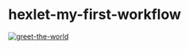 # hexlet-my-first-workflow
[![greet-the-world](https://github.com/prvmjsky/hexlet-my-first-workflow/actions/workflows/greet-the-world.yml/badge.svg)](https://github.com/prvmjsky/hexlet-my-first-workflow/actions/workflows/greet-the-world.yml)
